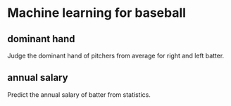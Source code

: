 # Machine learning for baseball

## dominant hand

Judge the dominant hand of pitchers from average for right and left batter.

## annual salary

Predict the annual salary of batter from statistics.
 